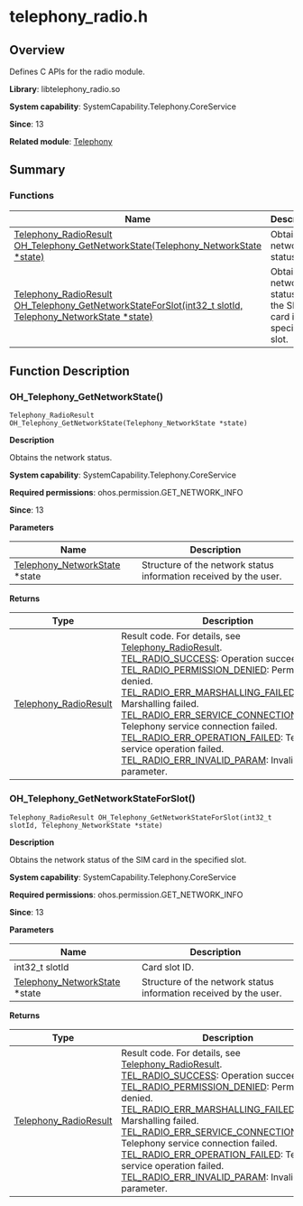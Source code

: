 # telephony_radio.h
<!--Kit: Telephony Kit-->
<!--Subsystem: Telephony-->
<!--Owner: @Terence_Super-->
<!--Designer: @Terence_Super-->
<!--Tester: @jiang_99-->
<!--Adviser: @zhang_yixin13-->

## Overview

Defines C APIs for the radio module.

**Library**: libtelephony_radio.so

**System capability**: SystemCapability.Telephony.CoreService

**Since**: 13

**Related module**: [Telephony](capi-telephony.md)

## Summary

### Functions

| Name| Description|
| -- | -- |
| [Telephony_RadioResult OH_Telephony_GetNetworkState(Telephony_NetworkState *state)](#oh_telephony_getnetworkstate) | Obtains the network status.|
| [Telephony_RadioResult OH_Telephony_GetNetworkStateForSlot(int32_t slotId, Telephony_NetworkState *state)](#oh_telephony_getnetworkstateforslot) | Obtains the network status of the SIM card in the specified slot.|

## Function Description

### OH_Telephony_GetNetworkState()

```
Telephony_RadioResult OH_Telephony_GetNetworkState(Telephony_NetworkState *state)
```

**Description**

Obtains the network status.

**System capability**: SystemCapability.Telephony.CoreService

**Required permissions**: ohos.permission.GET_NETWORK_INFO

**Since**: 13


**Parameters**

| Name| Description|
| -- | -- |
| [Telephony_NetworkState](capi-telephony-telephony-networkstate.md) *state | Structure of the network status information received by the user.|

**Returns**

| Type| Description|
| -- | -- |
| [Telephony_RadioResult](capi-telephony-radio-type-h.md#telephony_radioresult) | Result code. For details, see [Telephony_RadioResult](capi-telephony-radio-type-h.md#telephony_radioresult).<br>         [TEL_RADIO_SUCCESS](capi-telephony-radio-type-h.md#telephony_radioresult): Operation succeeded.<br>         [TEL_RADIO_PERMISSION_DENIED](capi-telephony-radio-type-h.md#telephony_radioresult): Permission denied.<br>         [TEL_RADIO_ERR_MARSHALLING_FAILED](capi-telephony-radio-type-h.md#telephony_radioresult): Marshalling failed.<br>         [TEL_RADIO_ERR_SERVICE_CONNECTION_FAILED](capi-telephony-radio-type-h.md#telephony_radioresult): Telephony service connection failed.<br>         [TEL_RADIO_ERR_OPERATION_FAILED](capi-telephony-radio-type-h.md#telephony_radioresult): Telephony service operation failed.<br>         [TEL_RADIO_ERR_INVALID_PARAM](capi-telephony-radio-type-h.md#telephony_radioresult): Invalid parameter.|

### OH_Telephony_GetNetworkStateForSlot()

```
Telephony_RadioResult OH_Telephony_GetNetworkStateForSlot(int32_t slotId, Telephony_NetworkState *state)
```

**Description**

Obtains the network status of the SIM card in the specified slot.

**System capability**: SystemCapability.Telephony.CoreService

**Required permissions**: ohos.permission.GET_NETWORK_INFO

**Since**: 13


**Parameters**

| Name| Description|
| -- | -- |
| int32_t slotId | Card slot ID.|
| [Telephony_NetworkState](capi-telephony-telephony-networkstate.md) *state | Structure of the network status information received by the user.|

**Returns**

| Type| Description|
| -- | -- |
| [Telephony_RadioResult](capi-telephony-radio-type-h.md#telephony_radioresult) | Result code. For details, see [Telephony_RadioResult](capi-telephony-radio-type-h.md#telephony_radioresult).<br>         [TEL_RADIO_SUCCESS](capi-telephony-radio-type-h.md#telephony_radioresult): Operation succeeded.<br>         [TEL_RADIO_PERMISSION_DENIED](capi-telephony-radio-type-h.md#telephony_radioresult): Permission denied.<br>         [TEL_RADIO_ERR_MARSHALLING_FAILED](capi-telephony-radio-type-h.md#telephony_radioresult): Marshalling failed.<br>         [TEL_RADIO_ERR_SERVICE_CONNECTION_FAILED](capi-telephony-radio-type-h.md#telephony_radioresult): Telephony service connection failed.<br>         [TEL_RADIO_ERR_OPERATION_FAILED](capi-telephony-radio-type-h.md#telephony_radioresult): Telephony service operation failed.<br>         [TEL_RADIO_ERR_INVALID_PARAM](capi-telephony-radio-type-h.md#telephony_radioresult): Invalid parameter.|
